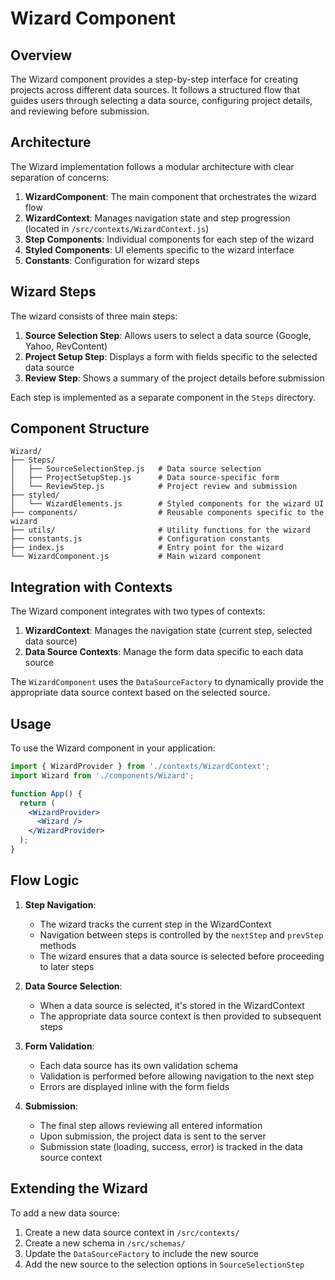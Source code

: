 # Wizard Component

## Overview

The Wizard component provides a step-by-step interface for creating projects across different data sources. It follows a structured flow that guides users through selecting a data source, configuring project details, and reviewing before submission.

## Architecture

The Wizard implementation follows a modular architecture with clear separation of concerns:

1. **WizardComponent**: The main component that orchestrates the wizard flow
2. **WizardContext**: Manages navigation state and step progression (located in `/src/contexts/WizardContext.js`)
3. **Step Components**: Individual components for each step of the wizard
4. **Styled Components**: UI elements specific to the wizard interface
5. **Constants**: Configuration for wizard steps

## Wizard Steps

The wizard consists of three main steps:

1. **Source Selection Step**: Allows users to select a data source (Google, Yahoo, RevContent)
2. **Project Setup Step**: Displays a form with fields specific to the selected data source
3. **Review Step**: Shows a summary of the project details before submission

Each step is implemented as a separate component in the `Steps` directory.

## Component Structure

```
Wizard/
├── Steps/
│   ├── SourceSelectionStep.js   # Data source selection
│   ├── ProjectSetupStep.js      # Data source-specific form
│   └── ReviewStep.js            # Project review and submission
├── styled/
│   └── WizardElements.js        # Styled components for the wizard UI
├── components/                  # Reusable components specific to the wizard
├── utils/                       # Utility functions for the wizard
├── constants.js                 # Configuration constants
├── index.js                     # Entry point for the wizard
└── WizardComponent.js           # Main wizard component
```

## Integration with Contexts

The Wizard component integrates with two types of contexts:

1. **WizardContext**: Manages the navigation state (current step, selected data source)
2. **Data Source Contexts**: Manage the form data specific to each data source

The `WizardComponent` uses the `DataSourceFactory` to dynamically provide the appropriate data source context based on the selected source.

## Usage

To use the Wizard component in your application:

```jsx
import { WizardProvider } from './contexts/WizardContext';
import Wizard from './components/Wizard';

function App() {
  return (
    <WizardProvider>
      <Wizard />
    </WizardProvider>
  );
}
```

## Flow Logic

1. **Step Navigation**:
   - The wizard tracks the current step in the WizardContext
   - Navigation between steps is controlled by the `nextStep` and `prevStep` methods
   - The wizard ensures that a data source is selected before proceeding to later steps

2. **Data Source Selection**:
   - When a data source is selected, it's stored in the WizardContext
   - The appropriate data source context is then provided to subsequent steps

3. **Form Validation**:
   - Each data source has its own validation schema
   - Validation is performed before allowing navigation to the next step
   - Errors are displayed inline with the form fields

4. **Submission**:
   - The final step allows reviewing all entered information
   - Upon submission, the project data is sent to the server
   - Submission state (loading, success, error) is tracked in the data source context

## Extending the Wizard

To add a new data source:

1. Create a new data source context in `/src/contexts/`
2. Create a new schema in `/src/schemas/`
3. Update the `DataSourceFactory` to include the new source
4. Add the new source to the selection options in `SourceSelectionStep`
